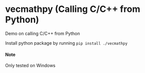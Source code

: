 # vecmathpy (Calling C/C++ from Python)

Demo on calling C/C++ from Python

Install python package by running `pip install ./vecmathpy`


#### Note

Only tested on Windows

